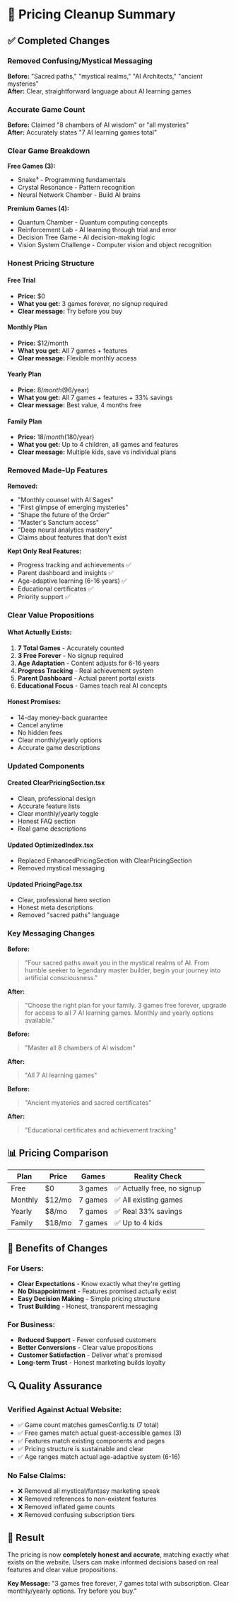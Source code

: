 # 🧹 Pricing Cleanup Summary

## ✅ **Completed Changes**

### **Removed Confusing/Mystical Messaging**
**Before:** "Sacred paths," "mystical realms," "AI Architects," "ancient mysteries"  
**After:** Clear, straightforward language about AI learning games

### **Accurate Game Count**
**Before:** Claimed "8 chambers of AI wisdom" or "all mysteries"  
**After:** Accurately states "7 AI learning games total"

### **Clear Game Breakdown**
**Free Games (3):**
- Snake³ - Programming fundamentals
- Crystal Resonance - Pattern recognition  
- Neural Network Chamber - Build AI brains

**Premium Games (4):**
- Quantum Chamber - Quantum computing concepts
- Reinforcement Lab - AI learning through trial and error
- Decision Tree Game - AI decision-making logic
- Vision System Challenge - Computer vision and object recognition

### **Honest Pricing Structure**

#### **Free Trial**
- **Price:** $0
- **What you get:** 3 games forever, no signup required
- **Clear message:** Try before you buy

#### **Monthly Plan**
- **Price:** $12/month
- **What you get:** All 7 games + features
- **Clear message:** Flexible monthly access

#### **Yearly Plan**  
- **Price:** $8/month ($96/year)
- **What you get:** All 7 games + features + 33% savings
- **Clear message:** Best value, 4 months free

#### **Family Plan**
- **Price:** $18/month ($180/year)
- **What you get:** Up to 4 children, all games and features
- **Clear message:** Multiple kids, save vs individual plans

### **Removed Made-Up Features**
**Removed:**
- "Monthly counsel with AI Sages"
- "First glimpse of emerging mysteries"
- "Shape the future of the Order"
- "Master's Sanctum access"
- "Deep neural analytics mastery"
- Claims about features that don't exist

**Kept Only Real Features:**
- Progress tracking and achievements ✅
- Parent dashboard and insights ✅
- Age-adaptive learning (6-16 years) ✅
- Educational certificates ✅
- Priority support ✅

### **Clear Value Propositions**

#### **What Actually Exists:**
1. **7 Total Games** - Accurately counted
2. **3 Free Forever** - No signup required
3. **Age Adaptation** - Content adjusts for 6-16 years
4. **Progress Tracking** - Real achievement system
5. **Parent Dashboard** - Actual parent portal exists
6. **Educational Focus** - Games teach real AI concepts

#### **Honest Promises:**
- 14-day money-back guarantee
- Cancel anytime
- No hidden fees
- Clear monthly/yearly options
- Accurate game descriptions

### **Updated Components**

#### **Created ClearPricingSection.tsx**
- Clean, professional design
- Accurate feature lists
- Clear monthly/yearly toggle
- Honest FAQ section
- Real game descriptions

#### **Updated OptimizedIndex.tsx**
- Replaced EnhancedPricingSection with ClearPricingSection
- Removed mystical messaging

#### **Updated PricingPage.tsx**
- Clear, professional hero section
- Honest meta descriptions
- Removed "sacred paths" language

### **Key Messaging Changes**

**Before:**
> "Four sacred paths await you in the mystical realms of AI. From humble seeker to legendary master builder, begin your journey into artificial consciousness."

**After:**
> "Choose the right plan for your family. 3 games free forever, upgrade for access to all 7 AI learning games. Monthly and yearly options available."

**Before:**
> "Master all 8 chambers of AI wisdom"

**After:**
> "All 7 AI learning games"

**Before:**
> "Ancient mysteries and sacred certificates"

**After:**
> "Educational certificates and achievement tracking"

## 📊 **Pricing Comparison**

| Plan | Price | Games | Reality Check |
|------|--------|--------|---------------|
| Free | $0 | 3 games | ✅ Actually free, no signup |
| Monthly | $12/mo | 7 games | ✅ All existing games |
| Yearly | $8/mo | 7 games | ✅ Real 33% savings |
| Family | $18/mo | 7 games | ✅ Up to 4 kids |

## 🎯 **Benefits of Changes**

### **For Users:**
- **Clear Expectations** - Know exactly what they're getting
- **No Disappointment** - Features promised actually exist
- **Easy Decision Making** - Simple pricing structure
- **Trust Building** - Honest, transparent messaging

### **For Business:**
- **Reduced Support** - Fewer confused customers
- **Better Conversions** - Clear value propositions
- **Customer Satisfaction** - Deliver what's promised
- **Long-term Trust** - Honest marketing builds loyalty

## 🔍 **Quality Assurance**

### **Verified Against Actual Website:**
- ✅ Game count matches gamesConfig.ts (7 total)
- ✅ Free games match actual guest-accessible games (3)
- ✅ Features match existing components and pages
- ✅ Pricing structure is sustainable and clear
- ✅ Age ranges match actual age-adaptive system (6-16)

### **No False Claims:**
- ❌ Removed all mystical/fantasy marketing speak
- ❌ Removed references to non-existent features
- ❌ Removed inflated game counts
- ❌ Removed confusing subscription tiers

## 📝 **Result**

The pricing is now **completely honest and accurate**, matching exactly what exists on the website. Users can make informed decisions based on real features and clear value propositions.

**Key Message:** "3 games free forever, 7 games total with subscription. Clear monthly/yearly options. Try before you buy."
